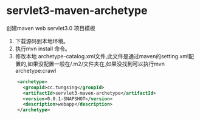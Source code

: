 # servlet3-maven-archetype
创建maven web servlet3.0 项目模板

1. 下载源码到本地环境。
2. 执行mvn install 命令。
3. 修改本地 archetype-catalog.xml文件,此文件是通过maven的setting.xml配置的,如果没配置一般在/.m2/文件夹在,如果没找到可以执行mvn archetype:crawl

```xml
    <archetype>
      <groupId>cc.tungsing</groupId>
      <artifactId>servlet3-maven-archetype</artifactId>
      <version>0.0.1-SNAPSHOT</version>
      <description>webapp</description>
    </archetype>
```
